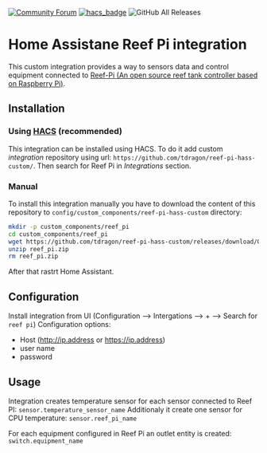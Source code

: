 [![Community Forum](https://img.shields.io/badge/Community-Forum-41BDF5.svg?style=popout)](https://community.home-assistant.io/t/reef-pi-home-assistant-integration/312945)
[![hacs_badge](https://img.shields.io/badge/HACS-Custom-orange.svg)](https://github.com/custom-components/hacs)
![GitHub All Releases](https://img.shields.io/github/downloads/tdragon/reef-pi-hass-custom/total)

# Home Assistane Reef Pi integration

This custom integration provides a way to sensors data and control equipment connected to [Reef-Pi (An open source reef tank controller based on Raspberry Pi)](http://reef-pi.github.io/).

## Installation

### Using [HACS](https://hacs.xyz/) (recommended)

This integration can be installed using HACS.
To do it add custom *integration* repository using url: `https://github.com/tdragon/reef-pi-hass-custom/`.
Then search for Reef Pi in *Integrations* section.

### Manual
To install this integration manually you have to download the content of this repository to `config/custom_components/reef-pi-hass-custom` directory:
```bash
mkdir -p custom_components/reef_pi
cd custom_components/reef_pi
wget https://github.com/tdragon/reef-pi-hass-custom/releases/download/0.1.2/reef_pi.zip
unzip reef_pi.zip
rm reef_pi.zip
```
After that rastrt Home Assistant.

## Configuration
Install integration from UI (Configuration --> Intergations --> + --> Search for `reef pi`)
Configuration options:
- Host (http://ip.address or https://ip.address)
- user name
- password
  
## Usage
Integration creates temperature sensor for each sensor connected to Reef PI: `sensor.temperature_sensor_name`
Additionaly it create one sensor for CPU temperature: `sensor.reef_pi_name`

For each equipment configured in Reef Pi an outlet entity is created: `switch.equipment_name`



